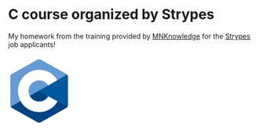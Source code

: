 # C course organized by Strypes

My homework from the training provided by [MNKnowledge](https://www.mnknowledge.com/ "MNKnowledge website (Hold Ctrl to open in new tab)") for the [Strypes](https://strypes.eu/ "Strypes website (Hold Ctrl to open in new tab)") job applicants!

<img src="/Images/0.C_Programming_Language.png" width="25%" height="25%">
